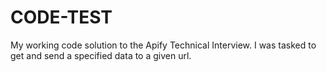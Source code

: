 # CODE-TEST
My working code solution to the Apify Technical Interview.
I was tasked to get and send a specified data to a given url.
